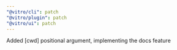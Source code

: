 ```yaml
---
"@vitro/cli": patch
"@vitro/plugin": patch
"@vitro/ui": patch
---
```


Added [cwd] positional argument, implementing the docs feature
